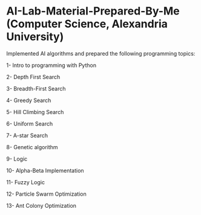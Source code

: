 # AI-Lab-Material-Prepared-By-Me (Computer Science, Alexandria University)

Implemented AI algorithms and prepared the following programming topics: 

1- Intro to programming with Python

2- Depth First Search 

3- Breadth-First Search

4- Greedy Search

5- Hill Climbing Search

6- Uniform Search

7- A-star Search

8- Genetic algorithm

9- Logic

10- Alpha-Beta Implementation

11- Fuzzy Logic

12- Particle Swarm Optimization

13- Ant Colony Optimization
